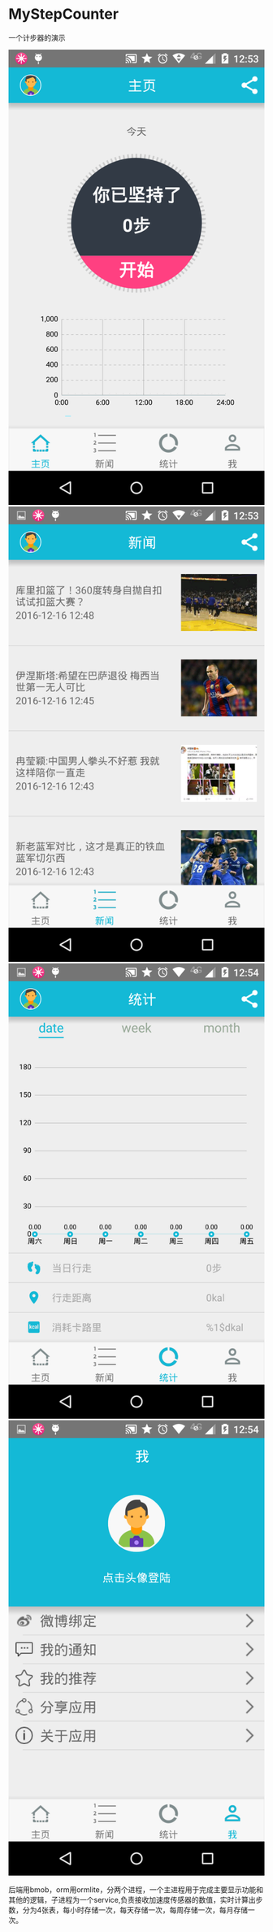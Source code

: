 # MyStepCounter
一个计步器的演示

![alt tag](https://github.com/IssacChueng/MyStepCounter/blob/master/design/2016-12-16-12-53-51.png?raw=true)
![alt tag](https://github.com/IssacChueng/MyStepCounter/blob/master/design/2016-12-16-12-53-59.png?raw=true)
![alt tag](https://github.com/IssacChueng/MyStepCounter/blob/master/design/2016-12-16-12-54-07.png?raw=true)
![alt tag](https://github.com/IssacChueng/MyStepCounter/blob/master/design/2016-12-16-12-54-14.png?raw=true)

后端用bmob，orm用ormlite，分两个进程，一个主进程用于完成主要显示功能和其他的逻辑，子进程为一个service,负责接收加速度传感器的数值，实时计算出步数，分为4张表，每小时存储一次，每天存储一次，每周存储一次，每月存储一次。
